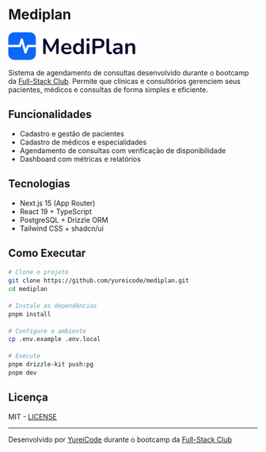 # Mediplan

![Mediplan Logo](/public/logo.svg)

Sistema de agendamento de consultas desenvolvido durante o bootcamp da [Full-Stack Club](https://fullstack.club/). Permite que clínicas e consultórios gerenciem seus pacientes, médicos e consultas de forma simples e eficiente.

## Funcionalidades

- Cadastro e gestão de pacientes
- Cadastro de médicos e especialidades
- Agendamento de consultas com verificação de disponibilidade
- Dashboard com métricas e relatórios

## Tecnologias

- Next.js 15 (App Router)
- React 19 + TypeScript
- PostgreSQL + Drizzle ORM
- Tailwind CSS + shadcn/ui

## Como Executar

```bash
# Clone o projeto
git clone https://github.com/yureicode/mediplan.git
cd mediplan

# Instale as dependências
pnpm install

# Configure o ambiente
cp .env.example .env.local

# Execute
pnpm drizzle-kit push:pg
pnpm dev
```

## Licença

MIT - [LICENSE](LICENSE)

---

Desenvolvido por [YureiCode](https://github.com/yureicode) durante o bootcamp da [Full-Stack Club](https://fullstack.club/)
